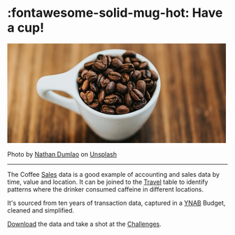 # :fontawesome-solid-mug-hot: Have a cup!

![Coffee](../img/coffee.jpg)

Photo by <a href="https://unsplash.com/@nate_dumlao?utm_content=creditCopyText&utm_medium=referral&utm_source=unsplash">Nathan Dumlao</a> on <a href="https://unsplash.com/photos/round-white-ceramic-mug-with-coffee-beans-lgS6EZq1HGU?utm_content=creditCopyText&utm_medium=referral&utm_source=unsplash">Unsplash</a>

---

The Coffee [Sales](samples.md#sales) data is a good example of accounting and sales data by time, value and location.  It can be joined to the [Travel](samples.md#travel) table to identify patterns where the drinker consumed caffeine in different locations.

It's sourced from ten years of transaction data, captured in a [YNAB](https://www.ynab.com/) Budget, cleaned and simplified.

[Download](downloads.md) the data and take a shot at the [Challenges](challenges.md).
